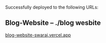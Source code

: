 
Successfully deployed to the following URLs:

## Blog-Website – ./blog wesbite

[blog-website-swaraj.vercel.app](https://blog-website-swaraj.vercel.app/)  
